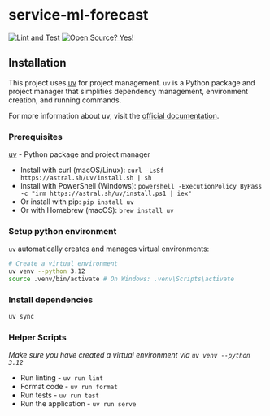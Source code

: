 # service-ml-forecast
[![Lint and Test](https://github.com/openremote/service-ml-forecast/actions/workflows/ci.yml/badge.svg)](https://github.com/openremote/service-ml-forecast/actions/workflows/ci.yml?query=branch%3Amain)
[![Open Source? Yes!](https://badgen.net/badge/Open%20Source%20%3F/Yes%21/blue?icon=github)](https://github.com/Naereen/badges/)

## Installation
This project uses [uv](https://docs.astral.sh/uv/) for project management. `uv` is a Python package and project manager that simplifies dependency management, environment creation, and running commands.

For more information about uv, visit the [official documentation](https://docs.astral.sh/uv/).

### Prerequisites
[uv](https://docs.astral.sh/uv/) - Python package and project manager
- Install with curl (macOS/Linux): `curl -LsSf https://astral.sh/uv/install.sh | sh`
- Install with PowerShell (Windows): `powershell -ExecutionPolicy ByPass -c "irm https://astral.sh/uv/install.ps1 | iex"`
- Or install with pip: `pip install uv`
- Or with Homebrew (macOS): `brew install uv`

### Setup python environment
`uv` automatically creates and manages virtual environments:

```bash
# Create a virtual environment
uv venv --python 3.12
source .venv/bin/activate # On Windows: .venv\Scripts\activate
```

### Install dependencies
```bash
uv sync
```

### Helper Scripts
*Make sure you have created a virtual environment via `uv venv --python 3.12`*
- Run linting - `uv run lint`
- Format code - `uv run format`
- Run tests - `uv run test`
- Run the application - `uv run serve`


